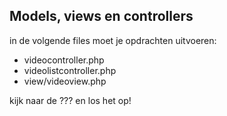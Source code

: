 ## Models, views en controllers

in de volgende files moet je opdrachten uitvoeren:
- videocontroller.php
- videolistcontroller.php
- view/videoview.php


kijk naar de ??? en los het op!